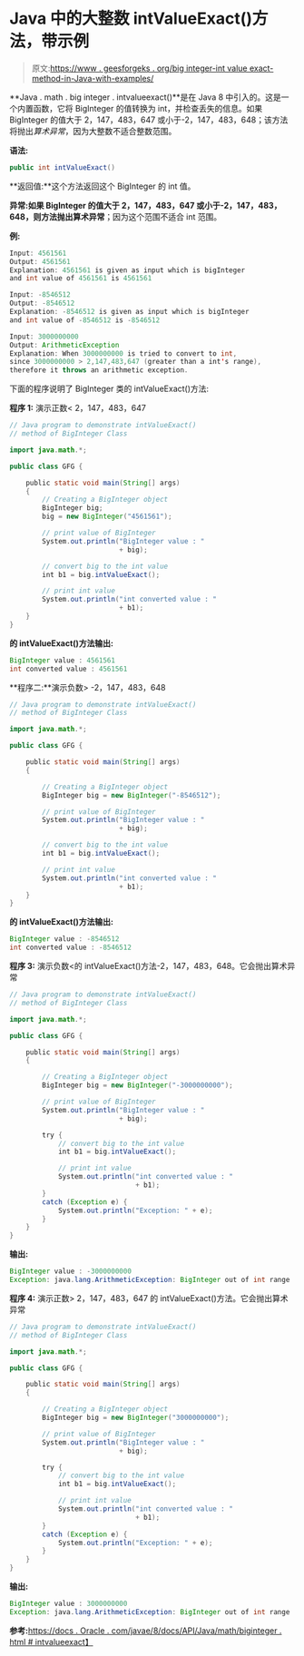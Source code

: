 # Java 中的大整数 intValueExact()方法，带示例

> 原文:[https://www . geesforgeks . org/big integer-int value exact-method-in-Java-with-examples/](https://www.geeksforgeeks.org/biginteger-intvalueexact-method-in-java-with-examples/)

**Java . math . big integer . intvalueexact()**是在 Java 8 中引入的。这是一个内置函数，它将 BigInteger 的值转换为 int，并检查丢失的信息。如果 BigInteger 的值大于 2，147，483，647 或小于-2，147，483，648；该方法将抛出*算术异常*，因为大整数不适合整数范围。

**语法:**

```java
public int intValueExact()
```

**返回值:**这个方法返回这个 BigInteger 的 int 值。

**异常:**如果 BigInteger 的值大于 2，147，483，647 或小于-2，147，483，648，则方法抛出**算术异常**；因为这个范围不适合 int 范围。

**例:**

```java
Input: 4561561
Output: 4561561
Explanation: 4561561 is given as input which is bigInteger
and int value of 4561561 is 4561561

Input: -8546512
Output: -8546512
Explanation: -8546512 is given as input which is bigInteger 
and int value of -8546512 is -8546512

Input: 3000000000
Output: ArithmeticException
Explanation: When 3000000000 is tried to convert to int,
since 3000000000 > 2,147,483,647 (greater than a int's range), 
therefore it throws an arithmetic exception.

```

下面的程序说明了 BigInteger 类的 intValueExact()方法:

**程序 1:** 演示正数< 2，147，483，647

```java
// Java program to demonstrate intValueExact()
// method of BigInteger Class

import java.math.*;

public class GFG {

    public static void main(String[] args)
    {
        // Creating a BigInteger object
        BigInteger big;
        big = new BigInteger("4561561");

        // print value of BigInteger
        System.out.println("BigInteger value : "
                           + big);

        // convert big to the int value
        int b1 = big.intValueExact();

        // print int value
        System.out.println("int converted value : "
                           + b1);
    }
}
```

**的 intValueExact()方法输出:**

```java
BigInteger value : 4561561
int converted value : 4561561

```

**程序二:**演示负数> -2，147，483，648

```java
// Java program to demonstrate intValueExact()
// method of BigInteger Class

import java.math.*;

public class GFG {

    public static void main(String[] args)
    {

        // Creating a BigInteger object
        BigInteger big = new BigInteger("-8546512");

        // print value of BigInteger
        System.out.println("BigInteger value : "
                           + big);

        // convert big to the int value
        int b1 = big.intValueExact();

        // print int value
        System.out.println("int converted value : "
                           + b1);
    }
}
```

**的 intValueExact()方法输出:**

```java
BigInteger value : -8546512
int converted value : -8546512

```

**程序 3:** 演示负数<的 intValueExact()方法-2，147，483，648。它会抛出算术异常

```java
// Java program to demonstrate intValueExact()
// method of BigInteger Class

import java.math.*;

public class GFG {

    public static void main(String[] args)
    {

        // Creating a BigInteger object
        BigInteger big = new BigInteger("-3000000000");

        // print value of BigInteger
        System.out.println("BigInteger value : "
                           + big);

        try {
            // convert big to the int value
            int b1 = big.intValueExact();

            // print int value
            System.out.println("int converted value : "
                               + b1);
        }
        catch (Exception e) {
            System.out.println("Exception: " + e);
        }
    }
}
```

**输出:**

```java
BigInteger value : -3000000000
Exception: java.lang.ArithmeticException: BigInteger out of int range

```

**程序 4:** 演示正数> 2，147，483，647 的 intValueExact()方法。它会抛出算术异常

```java
// Java program to demonstrate intValueExact()
// method of BigInteger Class

import java.math.*;

public class GFG {

    public static void main(String[] args)
    {

        // Creating a BigInteger object
        BigInteger big = new BigInteger("3000000000");

        // print value of BigInteger
        System.out.println("BigInteger value : "
                           + big);

        try {
            // convert big to the int value
            int b1 = big.intValueExact();

            // print int value
            System.out.println("int converted value : "
                               + b1);
        }
        catch (Exception e) {
            System.out.println("Exception: " + e);
        }
    }
}
```

**输出:**

```java
BigInteger value : 3000000000
Exception: java.lang.ArithmeticException: BigInteger out of int range

```

**参考:**[https://docs . Oracle . com/javae/8/docs/API/Java/math/biginteger . html # intvalueexact】](https://docs.oracle.com/javase/8/docs/api/java/math/BigInteger.html#intValueExact--)